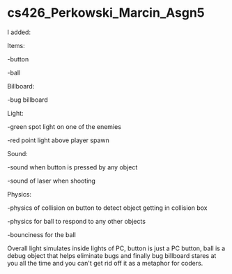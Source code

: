 # cs426_Perkowski_Marcin_Asgn5

I added:

Items:

-button

-ball

Billboard:

-bug billboard

Light:

-green spot light on one of the enemies

-red point light above player spawn

Sound:

-sound when button is pressed by any object

-sound of laser when shooting

Physics:

-physics of collision on button to detect object getting in collision box

-physics for ball to respond to any other objects

-bounciness for the ball

Overall light simulates inside lights of PC, button is just a PC button, ball is a debug object that helps eliminate bugs and finally bug billboard stares at you all the time and you can't get rid off it as a metaphor for coders.
